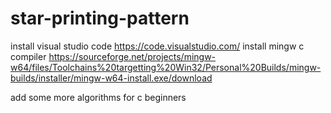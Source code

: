 # star-printing-pattern

install visual studio code https://code.visualstudio.com/
install mingw c compiler https://sourceforge.net/projects/mingw-w64/files/Toolchains%20targetting%20Win32/Personal%20Builds/mingw-builds/installer/mingw-w64-install.exe/download


add some more algorithms for c beginners
